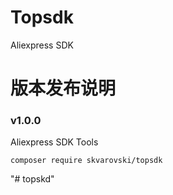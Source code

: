 # Topsdk
Aliexpress SDK

# 版本发布说明
### v1.0.0
Aliexpress SDK Tools


```
composer require skvarovski/topsdk
```
"# topskd" 
